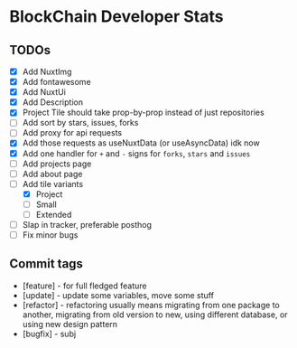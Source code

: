 # BlockChain Developer Stats

## TODOs

* [x] Add NuxtImg
* [x] Add fontawesome
* [x] Add NuxtUi
* [x] Add Description
* [x] Project Tile should take prop-by-prop instead of just repositories
* [ ] Add sort by stars, issues, forks
* [ ] Add proxy for api requests
* [x] Add those requests as useNuxtData (or useAsyncData) idk now
* [x] Add one handler for `+` and `-` signs for `forks`, `stars` and `issues`
* [ ] Add projects page
* [ ] Add about page
* [ ] Add tile variants
  * [x] Project
  * [ ] Small
  * [ ] Extended
* [ ] Slap in tracker, preferable posthog
* [ ] Fix minor bugs

## Commit tags

* [feature] - for full fledged feature
* [update] - update some variables, move some stuff
* [refactor] - refactoring usually means migrating from one package to another, migrating from old version to new, using different database, or using new design pattern
* [bugfix] - subj
